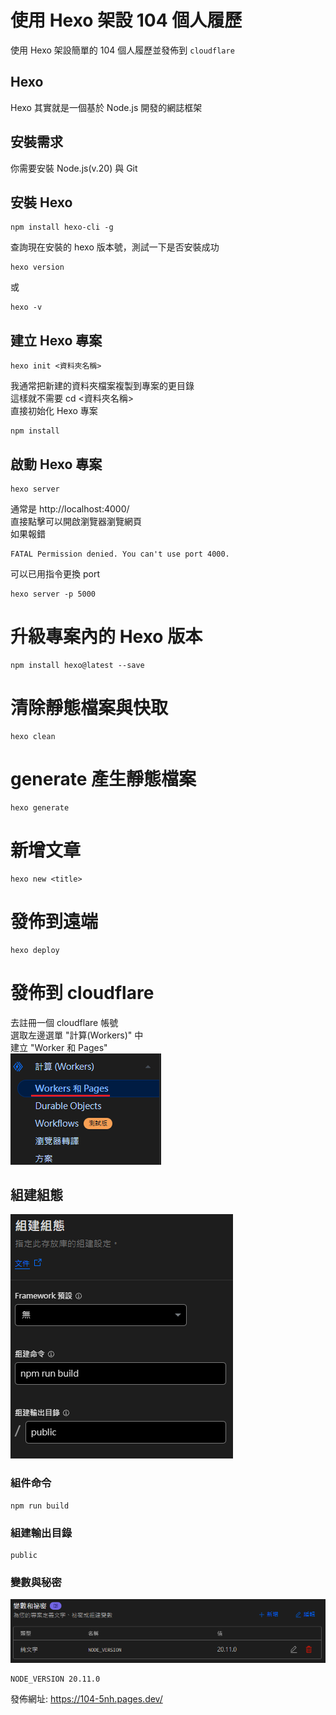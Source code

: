 # 使用 Hexo 架設 104 個人履歷
使用 Hexo 架設簡單的 104 個人履歷並發佈到 `cloudflare`

## Hexo
Hexo 其實就是一個基於 Node.js 開發的網誌框架

## 安裝需求
你需要安裝 Node.js(v.20) 與 Git

## 安裝 Hexo
```
npm install hexo-cli -g
```
查詢現在安裝的 hexo 版本號，測試一下是否安裝成功
```
hexo version
```
或
```
hexo -v
```

## 建立 Hexo 專案
```
hexo init <資料夾名稱>
```
我通常把新建的資料夾檔案複製到專案的更目錄  
這樣就不需要 cd <資料夾名稱>  
直接初始化 Hexo 專案  
```
npm install
```

## 啟動 Hexo 專案
```
hexo server
```
通常是 http://localhost:4000/  
直接點擊可以開啟瀏覽器瀏覽網頁  
如果報錯
```
FATAL Permission denied. You can't use port 4000.
```
可以已用指令更換 port
```
hexo server -p 5000
```

# 升級專案內的 Hexo 版本
```
npm install hexo@latest --save
```

# 清除靜態檔案與快取
```
hexo clean
```

# generate 產生靜態檔案
```
hexo generate
```

# 新增文章
```
hexo new <title>
```

# 發佈到遠端
```
hexo deploy
```

# 發佈到 cloudflare
去註冊一個 cloudflare 帳號  
選取左邊選單 "計算(Workers)" 中  
建立 "Worker 和 Pages"  
![Worker 和 Pages](./images/cloudflare_workers_and_pages.png)

## 組建組態
![組建組態](./images/cloudflare_build.png)
### 組件命令
```
npm run build
```
### 組建輸出目錄
```
public
```
### 變數與秘密
![變數與秘密](./images/NODE_VERSION.png)
```
NODE_VERSION 20.11.0
```
發佈網址: https://104-5nh.pages.dev/

